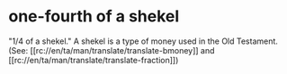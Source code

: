 # one-fourth of a shekel

"1/4 of a shekel." A shekel is a type of money used in the Old Testament. (See: [[rc://en/ta/man/translate/translate-bmoney]] and [[rc://en/ta/man/translate/translate-fraction]])

